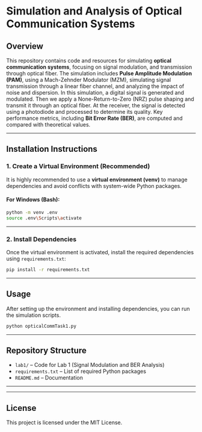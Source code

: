 # Simulation and Analysis of Optical Communication Systems

## Overview
This repository contains code and resources for simulating **optical communication systems**, focusing on signal modulation, and transmission through optical fiber. The simulation includes **Pulse Amplitude Modulation (PAM)**, using a Mach-Zehnder Modulator (MZM), simulating signal transmission through a linear fiber channel, and analyzing the impact of noise and dispersion. In this simulation, a digital signal is generated and modulated. Then we apply a None-Return-to-Zero (NRZ) pulse shaping and transmit it through an optical fiber. At the receiver, the signal is detected using a photodiode and processed to determine its quality. Key performance metrics, including **Bit Error Rate (BER)**, are computed and compared with theoretical values.

---

## Installation Instructions

### 1. Create a Virtual Environment (Recommended)
It is highly recommended to use a **virtual environment (venv)** to manage dependencies and avoid conflicts with system-wide Python packages.

#### For Windows (Bash):
```Bash
python -m venv .env
source .env\Scripts\activate
```

---

### 2. Install Dependencies
Once the virtual environment is activated, install the required dependencies using `requirements.txt`:

```bash
pip install -r requirements.txt
```

---

## Usage
After setting up the environment and installing dependencies, you can run the simulation scripts.

```bash
python opticalCommTask1.py
```

---

## Repository Structure
- `lab1/` – Code for Lab 1 (Signal Modulation and BER Analysis)  
- `requirements.txt` – List of required Python packages  
- `README.md` – Documentation  

---

---

## License
This project is licensed under the MIT License.


